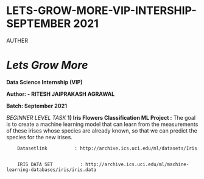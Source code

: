 # LETS-GROW-MORE-VIP-INTERSHIP-SEPTEMBER 2021


 AUTHER 
 
# *Lets Grow More*
**Data Science Internship (VIP)**

**Author: - RITESH JAIPRAKASH AGRAWAL**

**Batch: September 2021**

 *BEGINNER LEVEL TASK*
**1) Iris Flowers Classification ML Project :**
The goal is to create a machine learning model that can learn from the measurements of these irises whose species
are already known, so that we can predict the species for the new irises.

        Datasetlink          : http://archive.ics.uci.edu/ml/datasets/Iris 
        
        
        IRIS DATA SET          : http://archive.ics.uci.edu/ml/machine-learning-databases/iris/iris.data       
 







